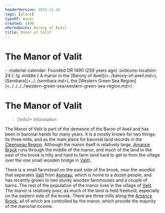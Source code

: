 ```yaml
---
headerVersion: 2023.11.25
tags: [place]
typeOf: manor
created: 1490
whereabouts: Barony of Aveil
title: Manor of Valit
---
```

# The Manor of Valit
<div class="grid cards ext-narrow-margin ext-one-column" markdown>
-  
   :material-calendar: Founded DR 1490 (259 years ago)  
    :octicons-location-24:{ .lg .middle } A manor in the [Barony of Aveil](<../barony-of-aveil.md>), [Sembara](<../../sembara.md>), the [Western Green Sea Region](<../../../../western-green-sea/western-green-sea-region.md>)  
</div>



# The Manor of Valit
>[!info]+ Information
> 
> 
>> 

The Manor of Valit is part of the demesne of the Baron of Aveil and has been in baronial hands for many years.  It is a mostly known for two things: its three mills, and as the main place for baronial land records in the [Cleenseau Region](<./cleenseau-region.md>). Although the manor itself is relatively large, [Amance Brook](<./amance-brook.md>) runs through the middle of the manor, and much of the land to the east of the brook is hilly and hard to farm (and hard to get to from the village over the one small wooden bridge in [Valit](<./valit.md>)). 

There is a small farmstead on the east side of the brook, near the woodlot that separates [Valit](<./valit.md>) from [Asineau](<./asineau.md>), which is home to a dozen people, and has recently grown to two sturdy wooden farmhouses and a couple of barns. The rest of the population of the manor lives in the village of [Valit](<./valit.md>). The manor is relatively poor, as much of the land is held freehold, especially on the eastern side of the brook. There are three mills along the [Amance Brook](<./amance-brook.md>), all of which are controlled by the manor, which provide the majority of the manorial income.